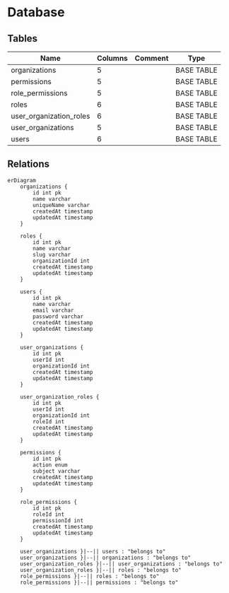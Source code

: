 # Database

## Tables

| Name                    | Columns | Comment | Type       |
| ----------------------- | ------- | ------- | ---------- |
| organizations           | 5       |         | BASE TABLE |
| permissions             | 5       |         | BASE TABLE |
| role_permissions        | 5       |         | BASE TABLE |
| roles                   | 6       |         | BASE TABLE |
| user_organization_roles | 6       |         | BASE TABLE |
| user_organizations      | 5       |         | BASE TABLE |
| users                   | 6       |         | BASE TABLE |

## Relations

```mermaid
erDiagram
    organizations {
        id int pk
        name varchar
        uniqueName varchar
        createdAt timestamp
        updatedAt timestamp
    }

    roles {
        id int pk
        name varchar
        slug varchar
        organizationId int
        createdAt timestamp
        updatedAt timestamp
    }

    users {
        id int pk
        name varchar
        email varchar
        password varchar
        createdAt timestamp
        updatedAt timestamp
    }

    user_organizations {
        id int pk
        userId int
        organizationId int
        createdAt timestamp
        updatedAt timestamp
    }

    user_organization_roles {
        id int pk
        userId int
        organizationId int
        roleId int
        createdAt timestamp
        updatedAt timestamp
    }

    permissions {
        id int pk
        action enum
        subject varchar
        createdAt timestamp
        updatedAt timestamp
    }

    role_permissions {
        id int pk
        roleId int
        permissionId int
        createdAt timestamp
        updatedAt timestamp
    }

    user_organizations }|--|| users : "belongs to"
    user_organizations }|--|| organizations : "belongs to"
    user_organization_roles }|--|| user_organizations : "belongs to"
    user_organization_roles }|--|| roles : "belongs to"
    role_permissions }|--|| roles : "belongs to"
    role_permissions }|--|| permissions : "belongs to"
```
